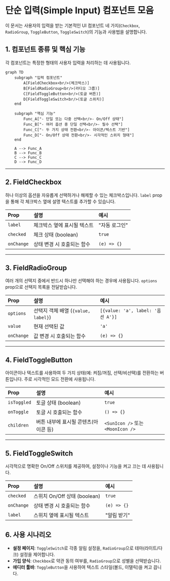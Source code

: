# 단순 입력(Simple Input) 컴포넌트 모음

이 문서는 사용자의 입력을 받는 기본적인 UI 컴포넌트 네 가지(`Checkbox`, `RadioGroup`, `ToggleButton`, `ToggleSwitch`)의 기능과 사용법을 설명합니다.

## 1. 컴포넌트 종류 및 핵심 기능

각 컴포넌트는 특정한 형태의 사용자 입력을 처리하는 데 사용됩니다.

```mermaid
graph TD
    subgraph "입력 컴포넌트"
        A[FieldCheckbox<br/>(체크박스)]
        B[FieldRadioGroup<br/>(라디오 그룹)]
        C[FieldToggleButton<br/>(토글 버튼)]
        D[FieldToggleSwitch<br/>(토글 스위치)]
    end

    subgraph "핵심 기능"
        Func_A["- 단일 또는 다중 선택<br/>- On/Off 상태"]
        Func_B["- 여러 옵션 중 단일 선택<br/>- 필수 선택"]
        Func_C["- 두 가지 상태 전환<br/>- 아이콘/텍스트 기반"]
        Func_D["- On/Off 상태 전환<br/>- 시각적인 스위치 형태"]
    end

    A --> Func_A
    B --> Func_B
    C --> Func_C
    D --> Func_D
```

---

## 2. FieldCheckbox

하나 이상의 옵션을 자유롭게 선택하거나 해제할 수 있는 체크박스입니다. `label` prop을 통해 각 체크박스 옆에 설명 텍스트를 추가할 수 있습니다.

| Prop       | 설명                        | 예시          |
| :--------- | :-------------------------- | :------------ |
| `label`    | 체크박스 옆에 표시될 텍스트 | "자동 로그인" |
| `checked`  | 체크 상태 (boolean)         | `true`        |
| `onChange` | 상태 변경 시 호출되는 함수  | `(e) => {}`   |

---

## 3. FieldRadioGroup

여러 개의 선택지 중에서 반드시 하나만 선택해야 하는 경우에 사용됩니다. `options` prop으로 선택지 목록을 전달받습니다.

| Prop       | 설명                                | 예시                              |
| :--------- | :---------------------------------- | :-------------------------------- |
| `options`  | 선택지 객체 배열 (`{value, label}`) | `[{value: 'a', label: '옵션 A'}]` |
| `value`    | 현재 선택된 값                      | `'a'`                             |
| `onChange` | 값 변경 시 호출되는 함수            | `(e) => {}`                       |

---

## 4. FieldToggleButton

아이콘이나 텍스트를 사용하여 두 가지 상태(예: 켜짐/꺼짐, 선택/비선택)를 전환하는 버튼입니다. 주로 시각적인 모드 전환에 사용됩니다.

| Prop        | 설명                                 | 예시                              |
| :---------- | :----------------------------------- | :-------------------------------- |
| `isToggled` | 토글 상태 (boolean)                  | `true`                            |
| `onToggle`  | 토글 시 호출되는 함수                | `() => {}`                        |
| `children`  | 버튼 내부에 표시될 콘텐츠(아이콘 등) | `<SunIcon />` 또는 `<MoonIcon />` |

---

## 5. FieldToggleSwitch

시각적으로 명확한 On/Off 스위치를 제공하여, 설정이나 기능을 켜고 끄는 데 사용됩니다.

| Prop       | 설명                         | 예시        |
| :--------- | :--------------------------- | :---------- |
| `checked`  | 스위치 On/Off 상태 (boolean) | `true`      |
| `onChange` | 상태 변경 시 호출되는 함수   | `(e) => {}` |
| `label`    | 스위치 옆에 표시될 텍스트    | "알림 받기" |

## 6. 사용 시나리오

- **설정 페이지**: `ToggleSwitch`로 각종 알림 설정을, `RadioGroup`으로 테마(라이트/다크) 설정을 제어합니다.
- **가입 양식**: `Checkbox`로 약관 동의 여부를, `RadioGroup`으로 성별을 선택받습니다.
- **에디터 툴바**: `ToggleButton`을 사용하여 텍스트 스타일(볼드, 이탤릭)을 켜고 끕니다.
